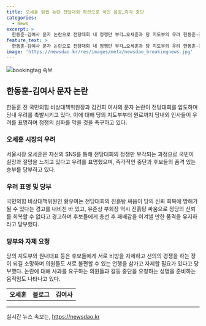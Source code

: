 ```yaml
---
title: 오세훈 읽씹 논란 전당대회 확산으로 국민 절망…즉각 중단
categories:
  - News
excerpt: >
  한동훈-김여사 문자 논란으로 전당대회 내 정쟁만 부각…오세훈과 당 지도부의 우려 한동훈-김여사 읽씹 논란이 전당대회 주자들 간 격전으로 이어지자 당내외 인사들의 우려가 높아지고 있다. 오세훈 서울시장은 SNS를 통해 어둠이 깊어지고 있다며 전당대회는 축제가 되어야 하지만 정쟁만 부각되면 국민의 실망을 넘어 절망으로 이어질 것이라고 지적했다. 당 지도부와 원로들은 정쟁을 자제하고 품위를 유지해야 한다고 당부했다. 현재 논란은 가라앉지 않고 있으며, 재선 의원들을 중심으로 갈등 중단을 요구하는 움직임도 나타나고 있다.
feature_text: >
  한동훈-김여사 문자 논란으로 전당대회 내 정쟁만 부각…오세훈과 당 지도부의 우려 한동훈-김여사 읽씹 논란이 전당대회 주자들 간 격전으로 이어지자 당내외 인사들의 우려가 높아지고 있다. 오세훈 서울시장은 SNS를 통해 어둠이 깊어지고 있다며 전당대회는 축제가 되어야 하지만 정쟁만 부각되면 국민의 실망을 넘어 절망으로 이어질 것이라고 지적했다. 당 지도부와 원로들은 정쟁을 자제하고 품위를 유지해야 한다고 당부했다. 현재 논란은 가라앉지 않고 있으며, 재선 의원들을 중심으로 갈등 중단을 요구하는 움직임도 나타나고 있다.
image: 'https://newsdao.kr/res/images/meta/newsdao_breakingnews.jpg'
---
```


<p><img src="https://newsdao.kr/res/images/meta/newsdao_breakingnews.jpg" alt="bookingtag 속보" /></p>

<h2 data-ke-size="size26">한동훈-김여사 문자 논란</h2>

<p data-ke-size="size16">한동훈 전 국민의힘 비상대책위원장과 김건희 여사의 문자 논란이 전당대회를 압도하며 당내 우려를 촉발시키고 있다. 이에 대해 당의 지도부부터 원로까지 당내외 인사들이 우려를 표명하며 정쟁의 심화를 막을 것을 촉구하고 있다.</p>

<h3>오세훈 시장의 우려</h3>

<p data-ke-size="size16">서울시장 오세훈은 자신의 SNS를 통해 전당대회의 정쟁만 부각되는 과정으로 국민이 실망과 절망을 느끼고 있다고 우려를 표명했으며, 즉각적인 중단과 후보들의 품격 있는 승부를 당부하고 있다.</p>

<h3>우려 표명 및 당부</h3>

<p data-ke-size="size16">국민의힘 비상대책위원인 황우여는 전당대회의 진흙탕 싸움이 당의 신뢰 회복에 방해가 될 수 있다는 경고를 내비친 바 있고, 유준상 부회장 역시 진흙탕 싸움으로 정당의 신뢰를 회복할 수 없다고 경고하며 후보들에게 총선 후 패배감을 이겨낼 만한 품격을 유지하라고 당부했다. </p>

<h3>당부와 자제 요청</h3>

<p data-ke-size="size16">당의 지도부와 원내대표 등은 후보들에게 서로 비방을 자제하고 선의의 경쟁을 하는 장이 되길 소망하며 의원들도 서로 불편할 수 있는 언행을 삼가고 자제할 필요가 있다고 당부했다. 논란에 대해 사과를 요구하는 의원들과 갈등 중단을 요청하는 성명을 준비하는 움직임도 나타나고 있다.</p>

<table>
  <tr>
    <td style="text-align: center; height: 17px;"><b>오세훈</b></td>
    <td style="text-align: center; height: 17px;"><b>블로그</b></td>
    <td style="text-align: center; height: 17px;"><b>김여사</b></td>
  </tr>
</table>

<hr>

<p data-ke-size="size16"></p>
실시간 뉴스 속보는, <a href="https://newsdao.kr" rel="dofollow">https://newsdao.kr</a>


